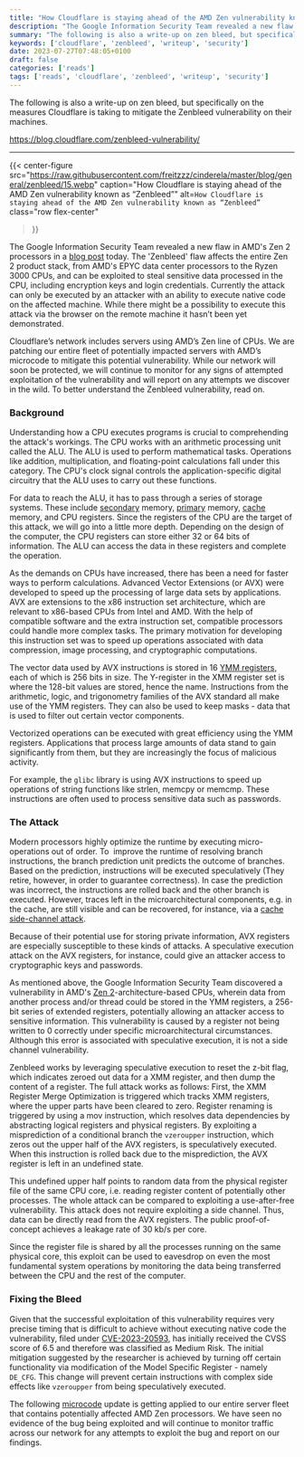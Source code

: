 ```yaml
---
title: "How Cloudflare is staying ahead of the AMD Zen vulnerability known as “Zenbleed”"
description: "The Google Information Security Team revealed a new flaw in AMD's Zen 2 processors in a blog post today. The 'Zenbleed' flaw affects the entire Zen 2 product stack, from AMD's EPYC data center processors to the Ryzen 3000 CPUs, and can be exploited to steal sensitive data processed in the CPU, including encryption keys and login credentials. Currently the attack can only be executed by an attacker with an ability to execute native code on the affected machine. While there might be a possibility to execute this attack via the browser on the remote machine it hasn’t been yet demonstrated."
summary: "The following is also a write-up on zen bleed, but specifically on the measures Cloudflare is taking to mitigate the Zenbleed vulnerability on their machines."
keywords: ['cloudflare', 'zenbleed', 'writeup', 'security']
date: 2023-07-27T07:48:05+0100
draft: false
categories: ['reads']
tags: ['reads', 'cloudflare', 'zenbleed', 'writeup', 'security']
---
```


The following is also a write-up on zen bleed, but specifically on the measures Cloudflare is taking to mitigate the Zenbleed vulnerability on their machines.

https://blog.cloudflare.com/zenbleed-vulnerability/

---

{{< center-figure
    src="https://raw.githubusercontent.com/freitzzz/cinderela/master/blog/general/zenbleed/15.webp"
    caption="How Cloudflare is staying ahead of the AMD Zen vulnerability known as “Zenbleed”"
    alt=`How Cloudflare is staying ahead of the AMD Zen vulnerability known as “Zenbleed”`
    class="row flex-center"
>}}

The Google Information Security Team revealed a new flaw in AMD's Zen 2 processors in a [blog post](https://web.archive.org/web/20230724143835/https://lock.cmpxchg8b.com/zenbleed.html) today. The 'Zenbleed' flaw affects the entire Zen 2 product stack, from AMD's EPYC data center processors to the Ryzen 3000 CPUs, and can be exploited to steal sensitive data processed in the CPU, including encryption keys and login credentials. Currently the attack can only be executed by an attacker with an ability to execute native code on the affected machine. While there might be a possibility to execute this attack via the browser on the remote machine it hasn’t been yet demonstrated.

Cloudflare’s network includes servers using AMD’s Zen line of CPUs. We are patching our entire fleet of potentially impacted servers with AMD’s microcode to mitigate this potential vulnerability. While our network will soon be protected, we will continue to monitor for any signs of attempted exploitation of the vulnerability and will report on any attempts we discover in the wild. To better understand the Zenbleed vulnerability, read on.

### Background

Understanding how a CPU executes programs is crucial to comprehending the attack's workings. The CPU works with an arithmetic processing unit called the ALU. The ALU is used to perform mathematical tasks. Operations like addition, multiplication, and floating-point calculations fall under this category. The CPU's clock signal controls the application-specific digital circuitry that the ALU uses to carry out these functions.

For data to reach the ALU, it has to pass through a series of storage systems. These include [secondary](https://en.wikipedia.org/wiki/Computer_data_storage) memory, [primary](https://computersciencewiki.org/index.php/Primary_memory) memory, [cache](https://blog.cloudflare.com/impact-of-cache-locality/) memory, and CPU registers. Since the registers of the CPU are the target of this attack, we will go into a little more depth. Depending on the design of the computer, the CPU registers can store either 32 or 64 bits of information. The ALU can access the data in these registers and complete the operation.

As the demands on CPUs have increased, there has been a need for faster ways to perform calculations. Advanced Vector Extensions (or AVX) were developed to speed up the processing of large data sets by applications. AVX are extensions to the x86 instruction set architecture, which are relevant to x86-based CPUs from Intel and AMD. With the help of compatible software and the extra instruction set, compatible processors could handle more complex tasks. The primary motivation for developing this instruction set was to speed up operations associated with data compression, image processing, and cryptographic computations.

The vector data used by AVX instructions is stored in 16 [YMM registers](https://en.wikipedia.org/wiki/Advanced_Vector_Extensions), each of which is 256 bits in size. The Y-register in the XMM register set is where the 128-bit values are stored, hence the name. Instructions from the arithmetic, logic, and trigonometry families of the AVX standard all make use of the YMM registers. They can also be used to keep masks - data that is used to filter out certain vector components.

Vectorized operations can be executed with great efficiency using the YMM registers. Applications that process large amounts of data stand to gain significantly from them, but they are increasingly the focus of malicious activity.  
  
For example, the `glibc` library is using AVX instructions to speed up operations of string functions like strlen, memcpy or memcmp. These instructions are often used to process sensitive data such as passwords.

### The Attack

Modern processors highly optimize the runtime by executing micro-operations out of order. To  improve the runtime of resolving branch instructions, the branch prediction unit predicts the outcome of branches. Based on the prediction, instructions will be executed speculatively (They retire, however, in order to guarantee correctness). In case the prediction was incorrect, the instructions are rolled back and the other branch is executed. However, traces left in the microarchitectural components, e.g. in the cache, are still visible and can be recovered, for instance, via a [cache side-channel attack](https://spectreattack.com/spectre.pdf).

Because of their potential use for storing private information, AVX registers are especially susceptible to these kinds of attacks. A speculative execution attack on the AVX registers, for instance, could give an attacker access to cryptographic keys and passwords.

As mentioned above, the Google Information Security Team discovered a vulnerability in AMD's [Zen 2](https://en.wikipedia.org/wiki/Zen_2)\-architecture-based CPUs, wherein data from another process and/or thread could be stored in the YMM registers, a 256-bit series of extended registers, potentially allowing an attacker access to sensitive information. This vulnerability is caused by a register not being written to 0 correctly under specific microarchitectural circumstances. Although this error is associated with speculative execution, it is not a side channel vulnerability.

Zenbleed works by leveraging speculative execution to reset the z-bit flag, which indicates zeroed out data for a XMM register, and then dump the content of a register. The full attack works as follows: First, the XMM Register Merge Optimization is triggered which tracks XMM registers, where the upper parts have been cleared to zero. Register renaming is triggered by using a mov instruction, which resolves data dependencies by abstracting logical registers and physical registers. By exploiting a misprediction of a conditional branch the `vzeroupper` instruction, which zeros out the upper half of the AVX registers, is speculatively executed. When this instruction is rolled back due to the misprediction, the AVX register is left in an undefined state.

This undefined upper half points to random data from the physical register file of the same CPU core, i.e. reading register content of potentially other processes. The whole attack can be compared to exploiting a use-after-free vulnerability. This attack does not require exploiting a side channel. Thus, data can be directly read from the AVX registers. The public proof-of-concept achieves a leakage rate of 30 kb/s per core.

Since the register file is shared by all the processes running on the same physical core, this exploit can be used to eavesdrop on even the most fundamental system operations by monitoring the data being transferred between the CPU and the rest of the computer.

### Fixing the Bleed

Given that the successful exploitation of this vulnerability requires very precise timing that is difficult to achieve without executing native code the vulnerability, filed under [CVE-2023-20593](https://cve.mitre.org/cgi-bin/cvename.cgi?name=CVE-2023-20593), has initially received the CVSS score of 6.5 and therefore was classified as Medium Risk. The initial mitigation suggested by the researcher is achieved by turning off certain functionality via modification of the Model Specific Register - namely `DE_CFG`. This change will prevent certain instructions with complex side effects like `vzeroupper` from being speculatively executed.

The following [microcode](https://git.kernel.org/pub/scm/linux/kernel/git/firmware/linux-firmware.git/commit/?id=0bc3126c9cfa0b8c761483215c25382f831a7c6f) update is getting applied to our entire server fleet that contains potentially affected AMD Zen processors. We have seen no evidence of the bug being exploited and will continue to monitor traffic across our network for any attempts to exploit the bug and report on our findings.